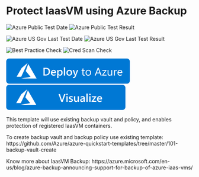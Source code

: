 # Protect IaasVM using Azure Backup

![Azure Public Test Date](https://azurequickstartsservice.blob.core.windows.net/badges/101-backup-protect-iaasvm/PublicLastTestDate.svg)
![Azure Public Test Result](https://azurequickstartsservice.blob.core.windows.net/badges/101-backup-protect-iaasvm/PublicDeployment.svg)

![Azure US Gov Last Test Date](https://azurequickstartsservice.blob.core.windows.net/badges/101-backup-protect-iaasvm/FairfaxLastTestDate.svg)
![Azure US Gov Last Test Result](https://azurequickstartsservice.blob.core.windows.net/badges/101-backup-protect-iaasvm/FairfaxDeployment.svg)

![Best Practice Check](https://azurequickstartsservice.blob.core.windows.net/badges/101-backup-protect-iaasvm/BestPracticeResult.svg)
![Cred Scan Check](https://azurequickstartsservice.blob.core.windows.net/badges/101-backup-protect-iaasvm/CredScanResult.svg)

[![Deploy To Azure](https://raw.githubusercontent.com/Azure/azure-quickstart-templates/master/1-CONTRIBUTION-GUIDE/images/deploytoazure.svg?sanitize=true)]("https://portal.azure.com/#create/Microsoft.Template/uri/https%3A%2F%2Fraw.githubusercontent.com%2FAzure%2Fazure-quickstart-templates%2Fmaster%2F101-backup-protect-iaasvm%2Fazuredeploy.json")
[![Visualize](https://raw.githubusercontent.com/Azure/azure-quickstart-templates/master/1-CONTRIBUTION-GUIDE/images/visualizebutton.svg?sanitize=true)]("http://armviz.io/#/?load=https%3A%2F%2Fraw.githubusercontent.com%2FAzure%2Fazure-quickstart-templates%2Fmaster%2F101-backup-protect-iaasvm%2Fazuredeploy.json")

<p>This template will use existing backup vault and policy, and enables protection of registered IaasVM containers.</p>
<p>To create backup vault and backup policy use existing template: https://github.com/Azure/azure-quickstart-templates/tree/master/101-backup-vault-create </p>
<p>Know more about IaasVM Backup: https://azure.microsoft.com/en-us/blog/azure-backup-announcing-support-for-backup-of-azure-iaas-vms/</p>
